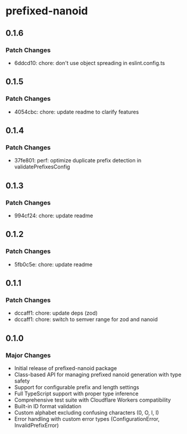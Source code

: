 # prefixed-nanoid

## 0.1.6

### Patch Changes

- 6ddcd10: chore: don't use object spreading in eslint.config.ts

## 0.1.5

### Patch Changes

- 4054cbc: chore: update readme to clarify features

## 0.1.4

### Patch Changes

- 37fe801: perf: optimize duplicate prefix detection in validatePrefixesConfig

## 0.1.3

### Patch Changes

- 994cf24: chore: update readme

## 0.1.2

### Patch Changes

- 5fb0c5e: chore: update readme

## 0.1.1

### Patch Changes

- dccaff1: chore: update deps (zod)
- dccaff1: chore: switch to semver range for zod and nanoid

## 0.1.0

### Major Changes

- Initial release of prefixed-nanoid package
- Class-based API for managing prefixed nanoid generation with type safety
- Support for configurable prefix and length settings
- Full TypeScript support with proper type inference
- Comprehensive test suite with Cloudflare Workers compatibility
- Built-in ID format validation
- Custom alphabet excluding confusing characters (0, O, l, I)
- Error handling with custom error types (ConfigurationError, InvalidPrefixError)
